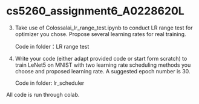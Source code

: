 # cs5260_assignment6_A0228620L

3. Take use of Colossalai_lr_range_test.ipynb to conduct LR range test for optimizer you chose. Propose several learning rates for real training. 

    Code in folder：LR range test


4. Write your code (either adapt provided code or start form scratch) to train LeNet5 on MNIST with two learning rate scheduling methods you choose and proposed learning rate. A suggested epoch number is 30.

     Code in folder: lr_scheduler
     
     
 All code is run through colab.
